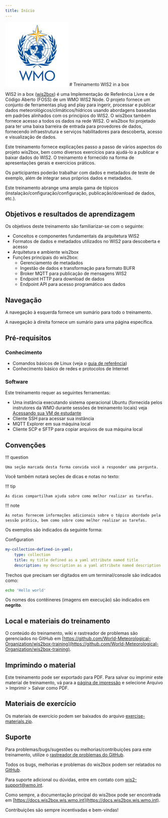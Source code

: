 ```yaml
---
title: Início
---
```


<img alt="WMO logo" src="../assets/img/wmo-logo.png" width="200">
# Treinamento WIS2 in a box

WIS2 in a box ([wis2box](https://docs.wis2box.wis.wmo.int)) é uma Implementação de Referência Livre e de Código Aberto (FOSS) de um WMO WIS2 Node. O projeto fornece um conjunto de ferramentas plug and play para ingerir, processar e publicar dados meteorológicos/climáticos/hídricos usando abordagens baseadas em padrões alinhados com os princípios do WIS2. O wis2box também fornece acesso a todos os dados na rede WIS2. O wis2box foi projetado para ter uma baixa barreira de entrada para provedores de dados, fornecendo infraestrutura e serviços habilitadores para descoberta, acesso e visualização de dados.

Este treinamento fornece explicações passo a passo de vários aspectos do projeto wis2box, bem como diversos exercícios para ajudá-lo a publicar e baixar dados do WIS2. O treinamento é fornecido na forma de apresentações gerais e exercícios práticos.

Os participantes poderão trabalhar com dados e metadados de teste de exemplo, além de integrar seus próprios dados e metadados.

Este treinamento abrange uma ampla gama de tópicos (instalação/configuração/configuração, publicação/download de dados, etc.).

## Objetivos e resultados de aprendizagem

Os objetivos deste treinamento são familiarizar-se com o seguinte:

- Conceitos e componentes fundamentais da arquitetura WIS2
- Formatos de dados e metadados utilizados no WIS2 para descoberta e acesso
- Arquitetura e ambiente wis2box
- Funções principais do wis2box:
    - Gerenciamento de metadados
    - Ingestão de dados e transformação para formato BUFR
    - Broker MQTT para publicação de mensagens WIS2
    - Endpoint HTTP para download de dados
    - Endpoint API para acesso programático aos dados

## Navegação

A navegação à esquerda fornece um sumário para todo o treinamento.

A navegação à direita fornece um sumário para uma página específica.

## Pré-requisitos

### Conhecimento

- Comandos básicos de Linux (veja o [guia de referência](cheatsheets/linux.md))
- Conhecimento básico de redes e protocolos de Internet

### Software

Este treinamento requer as seguintes ferramentas:

- Uma instância executando sistema operacional Ubuntu (fornecida pelos instrutores da WMO durante sessões de treinamento locais) veja [Acessando sua VM de estudante](practical-sessions/accessing-your-student-vm.md#introduction)
- Cliente SSH para acessar sua instância
- MQTT Explorer em sua máquina local
- Cliente SCP e SFTP para copiar arquivos de sua máquina local

## Convenções

!!! question

    Uma seção marcada desta forma convida você a responder uma pergunta.

Você também notará seções de dicas e notas no texto:

!!! tip

    As dicas compartilham ajuda sobre como melhor realizar as tarefas.

!!! note

    As notas fornecem informações adicionais sobre o tópico abordado pela sessão prática, bem como sobre como melhor realizar as tarefas.

Os exemplos são indicados da seguinte forma:

Configuration
``` {.yaml linenums="1"}
my-collection-defined-in-yaml:
    type: collection
    title: my title defined as a yaml attribute named title
    description: my description as a yaml attribute named description
```

Trechos que precisam ser digitados em um terminal/console são indicados como:

```bash
echo 'Hello world'
```

Os nomes dos contêineres (imagens em execução) são indicados em **negrito**.

## Local e materiais do treinamento

O conteúdo do treinamento, wiki e rastreador de problemas são gerenciados no GitHub em [https://github.com/World-Meteorological-Organization/wis2box-training](https://github.com/World-Meteorological-Organization/wis2box-training).

## Imprimindo o material

Este treinamento pode ser exportado para PDF. Para salvar ou imprimir este material de treinamento, vá para a [página de impressão](print_page) e selecione Arquivo > Imprimir > Salvar como PDF.

## Materiais de exercício

Os materiais de exercício podem ser baixados do arquivo [exercise-materials.zip](/exercise-materials.zip).

## Suporte

Para problemas/bugs/sugestões ou melhorias/contribuições para este treinamento, utilize o [rastreador de problemas do GitHub](https://github.com/World-Meteorological-Organization/wis2box-training/issues).

Todos os bugs, melhorias e problemas do wis2box podem ser relatados no [GitHub](https://github.com/World-Meteorological-Organization/wis2box/issues).

Para suporte adicional ou dúvidas, entre em contato com wis2-support@wmo.int.

Como sempre, a documentação principal do wis2box pode ser encontrada em [https://docs.wis2box.wis.wmo.int](https://docs.wis2box.wis.wmo.int).

Contribuições são sempre incentivadas e bem-vindas!
